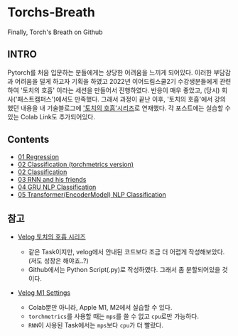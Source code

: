# Torchs-Breath
Finally, Torch's Breath on Github

## INTRO
Pytorch를 처음 입문하는 분들에게는 상당한 어려움을 느끼게 되어있다. 이러한 부담감과 어려움을 덜게 하고자 기획을 하였고 2022년 이어드림스쿨2기 수강생분들에게 관련하여 '토치의 호흡' 이라는 세션을 만들어서 진행하였다. 반응이 매우 좋았고, (당시) 회사('패스트캠퍼스')에서도 만족했다. 그래서 과정이 끝난 이후, '토치의 호흡'에서 강의했던 내용을 내 기술블로그에 ['토치의 호흡'시리즈](https://velog.io/@heiswicked/series/Torchs-Breath)로 연재했다. 각 포스트에는 실습할 수 있는 Colab Link도 추가되어있다. 


## Contents
- [01 Regression](https://github.com/renslightsaber/Torchs-Breath/tree/main/01%20Regression)
- [02 Classification (torchmetrics version)](https://github.com/renslightsaber/Torchs-Breath/tree/main/02%20Classification%20(torchmetrics%20version)) 
- [02 Classification](https://github.com/renslightsaber/Torchs-Breath/tree/main/02%20Classification) 
- [03 RNN and his friends](https://github.com/renslightsaber/Torchs-Breath/tree/main/03%20RNN%20and%20his%20friends) 
- [04 GRU NLP Classification](https://github.com/renslightsaber/Torchs-Breath/tree/main/04%20GRU%20NLP%20Classification) 
- [05 Transformer(EncoderModel) NLP Classification](https://github.com/renslightsaber/Torchs-Breath/tree/main/05%20Transformer(Encoder%20Model)%20NLP%20Classification)

## 참고
 - [Velog 토치의 호흡 시리즈](https://velog.io/@heiswicked/series/Torchs-Breath)
   - 같은 Task이지만, velog에서 안내된 코드보다 조금 더 어렵게 작성해보았다. (저도 성장은 해야죠..?)
   - Github에서는 Python Script(.py)로 작성하였다. 그래서 좀 분할되어있을 것 이다.
   
 - [Velog M1 Settings](https://velog.io/@heiswicked/series/M1Settings)
   - Colab뿐만 아니라, Apple M1, M2에서 실습할 수 있다.
   - `torchmetrics`를 사용할 때는 `mps`를 쓸 수 없고 `cpu`로만 가능하다.
   - `RNN`이 사용된 Task에서는 `mps`보다 `cpu`가 더 빨랐다.




